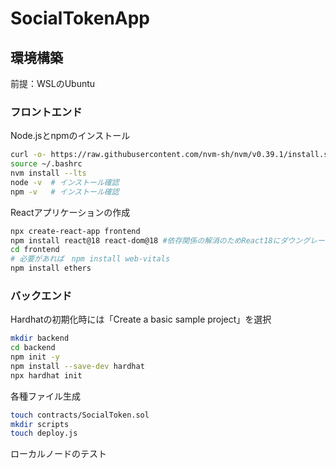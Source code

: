 # SocialTokenApp

## 環境構築

前提：WSLのUbuntu

### フロントエンド
Node.jsとnpmのインストール
```bash
curl -o- https://raw.githubusercontent.com/nvm-sh/nvm/v0.39.1/install.sh | bash
source ~/.bashrc
nvm install --lts
node -v  # インストール確認
npm -v   # インストール確認
```
Reactアプリケーションの作成
```bash
npx create-react-app frontend 
npm install react@18 react-dom@18 #依存関係の解消のためReact18にダウングレード
cd frontend
# 必要があれば　npm install web-vitals
npm install ethers
```

### バックエンド

Hardhatの初期化時には「Create a basic sample project」を選択
```bash
mkdir backend
cd backend
npm init -y
npm install --save-dev hardhat
npx hardhat init
```

各種ファイル生成
```bash
touch contracts/SocialToken.sol
mkdir scripts
touch deploy.js
```
ローカルノードのテスト
```bash


```



